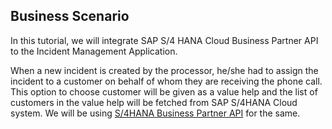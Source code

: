 ## Business Scenario

In this tutorial, we will integrate SAP S/4 HANA Cloud Business Partner API to the Incident Management Application.

When a new incident is created by the processor, he/she had to assign the incident to a customer on behalf of whom they are receiving the phone call. This option to choose customer will be given as a value help and the list of customers in the value help will be fetched from SAP S/4HANA Cloud system. We will be using [S/4HANA Business Partner API](https://api.sap.com/api/API_BUSINESS_PARTNER/overview) for the same.